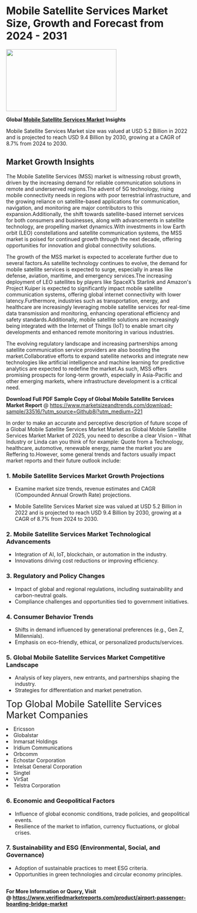 <H1>Mobile Satellite Services Market Size, Growth and Forecast from 2024 - 2031</H1><img class="aligncenter size-medium wp-image-584254" src="https://thirdeyenews.in/wp-content/uploads/2024/09/Global-Market-Research-300x168.jpeg" alt="" width="300" height="168" /><p><strong>Global&nbsp;<a href="https://www.marketsizeandtrends.com/download-sample/33516/?utm_source=Github8j?utm_medium=221">Mobile Satellite Services Market</a> Insights</strong></p><p>Mobile Satellite Services Market size was valued at USD 5.2 Billion in 2022 and is projected to reach USD 9.4 Billion by 2030, growing at a CAGR of 8.7% from 2024 to 2030.</p><p><h2>Market Growth Insights</h2> <p>The Mobile Satellite Services (MSS) market is witnessing robust growth, driven by the increasing demand for reliable communication solutions in remote and underserved regions.The advent of 5G technology, rising mobile connectivity needs in regions with poor terrestrial infrastructure, and the growing reliance on satellite-based applications for communication, navigation, and monitoring are major contributors to this expansion.Additionally, the shift towards satellite-based internet services for both consumers and businesses, along with advancements in satellite technology, are propelling market dynamics.With investments in low Earth orbit (LEO) constellations and satellite communication systems, the MSS market is poised for continued growth through the next decade, offering opportunities for innovation and global connectivity solutions.</p> <p>The growth of the MSS market is expected to accelerate further due to several factors.As satellite technology continues to evolve, the demand for mobile satellite services is expected to surge, especially in areas like defense, aviation, maritime, and emergency services.The increasing deployment of LEO satellites by players like SpaceX’s Starlink and Amazon's Project Kuiper is expected to significantly impact mobile satellite communication systems, offering global internet connectivity with lower latency.Furthermore, industries such as transportation, energy, and healthcare are increasingly leveraging mobile satellite services for real-time data transmission and monitoring, enhancing operational efficiency and safety standards.Additionally, mobile satellite solutions are increasingly being integrated with the Internet of Things (IoT) to enable smart city developments and enhanced remote monitoring in various industries.</p> <p>The evolving regulatory landscape and increasing partnerships among satellite communication service providers are also boosting the market.Collaborative efforts to expand satellite networks and integrate new technologies like artificial intelligence and machine learning for predictive analytics are expected to redefine the market.As such, MSS offers promising prospects for long-term growth, especially in Asia-Pacific and other emerging markets, where infrastructure development is a critical need.</p> <p><span class=""><strong>Download Full PDF Sample Copy of Global Mobile Satellite Services Market Report</strong> @ <a href="https://www.marketsizeandtrends.com/download-sample/33516/?utm_source=Github8j?utm_medium=221" target="_blank">https://www.marketsizeandtrends.com/download-sample/33516/?utm_source=Github8j?utm_medium=221</a></span></p><p>In order to make an accurate and perceptive description of future scope of a Global&nbsp;Mobile Satellite Services Market Market as Global&nbsp;Mobile Satellite Services Market Market of 2025, you need to describe a clear Vision &ndash; What Industry or Linda can you think of for example: Quote from a Technology, healthcare, automotive, renewable energy, name the market you are Reffering to.However, some general trends and factors usually impact market reports and their future outlook include:</p><h3>1.&nbsp;<strong>Mobile Satellite Services Market Growth Projections</strong></h3><ul><li>Examine market size trends, revenue estimates and CAGR (Compounded Annual Growth Rate) projections.</li><li><p>Mobile Satellite Services Market size was valued at USD 5.2 Billion in 2022 and is projected to reach USD 9.4 Billion by 2030, growing at a CAGR of 8.7% from 2024 to 2030.</p></li></ul><h3>2.&nbsp;<strong>Mobile Satellite Services Market Technological Advancements</strong></h3><ul><li>Integration of AI, IoT, blockchain, or automation in the industry.</li><li>Innovations driving cost reductions or improving efficiency.</li></ul><h3>3.&nbsp;<strong>Regulatory and Policy Changes</strong></h3><ul><li>Impact of global and regional regulations, including sustainability and carbon-neutral goals.</li><li>Compliance challenges and opportunities tied to government initiatives.</li></ul><h3>4.&nbsp;<strong>Consumer Behavior Trends</strong></h3><ul><li>Shifts in demand influenced by generational preferences (e.g., Gen Z, Millennials).</li><li>Emphasis on eco-friendly, ethical, or personalized products/services.</li></ul><h3>5.&nbsp;<strong>Global Mobile Satellite Services Market Competitive Landscape</strong></h3><ul><li>Analysis of key players, new entrants, and partnerships shaping the industry.</li><li>Strategies for differentiation and market penetration.</li></ul><p data-pm-slice="1 1 []"><span style="color: inherit; font-family: inherit; font-size: 25px;">Top Global Mobile Satellite Services Market Companies</span></p><div class="" data-test-id=""><p><li>Ericsson</li><li> Globalstar</li><li> Inmarsat Holdings</li><li> Iridium Communications</li><li> Orbcomm</li><li> Echostar Corporation</li><li> Intelsat General Corporation</li><li> Singtel</li><li> VirSat</li><li> Telstra Corporation</li></p></div><h3>6.&nbsp;<strong>Economic and Geopolitical Factors</strong></h3><ul><li>Influence of global economic conditions, trade policies, and geopolitical events.</li><li>Resilience of the market to inflation, currency fluctuations, or global crises.</li></ul><h3>7.&nbsp;<strong>Sustainability and ESG (Environmental, Social, and Governance)</strong></h3><ul><li>Adoption of sustainable practices to meet ESG criteria.</li><li>Opportunities in green technologies and circular economy principles.</li></ul><h2><strong style="font-size: 14px;">For More Information or Query, Visit @&nbsp;</strong><a style="background-color: #ffffff; font-size: 14px;" href="https://www.marketsizeandtrends.com/report/mobile-satellite-services-market/" target="_blank">https://www.verifiedmarketreports.com/product/airport-passenger-boarding-bridge-market</a></h2>